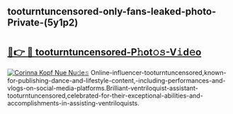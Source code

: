 ## tooturntuncensored-only-fans​-leaked-photo​-Private-(5y1p2)


# <h2><a href="https://mediaupload.pro?title=tooturntuncensored&ref=git">🔗👉 🔴 tooturntuncensored-P𝚑ot𝚘𝚜-V𝚒d𝚎o</a></h2>

[![Corinna Kopf Nue Nu𝚍e𝚜](https://i.imgur.com/0qMVB7G.gif)](https://mediaupload.pro?title=tooturntuncensored&ref=git)
Online-influencer-tooturntuncensored,known-for-publishing-dance-and-lifestyle-content,-including-performances-and-vlogs-on-social-media-platforms.Brilliant-ventriloquist-assistant-tooturntuncensored,celebrated-for-their-exceptional-abilities-and-accomplishments-in-assisting-ventriloquists.  